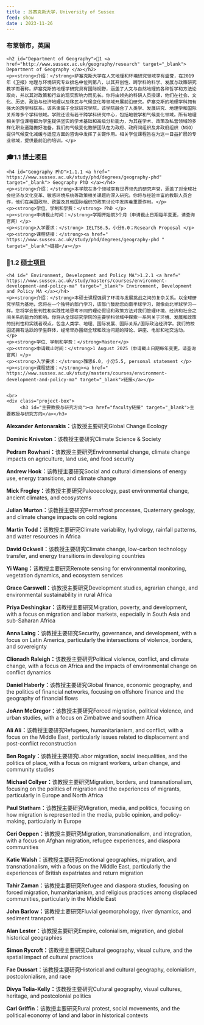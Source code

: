 ```yaml
---
title : 苏赛克斯大学，University of Sussex
feed: show
date : 2023-11-26
---
```


<html lang="zh">
<head>
    <meta charset="UTF-8">
    <title>苏赛克斯大学，University of Sussex</title>
    <link rel="stylesheet" href="/assets/css/CSS.css">
</head>
<body>
    <h3>布莱顿市，英国</h3>

    <h2 id="Department of Geography">🏫1 <a href="http://www.sussex.ac.uk/geography/research" target="_blank"> Department of Geography </a></h2>
    <p><strong>介绍：</strong>萨塞克斯大学在人文地理和环境研究领域享有盛誉，在2019年《卫报》地理与环境研究专业排名中位列第八，以其开创性、跨学科的科学、发展与政策研究教学而著称。萨塞克斯的地理学研究具有国际视野，涵盖了人文与自然地理的各种哲学和方法论取向，并以其对政策和行业的现实影响力而见长。你将由领先的科研人员授课，他们在社会、文化、历史、政治与经济地理以及移民与气候变化等领域开展前沿研究。萨塞克斯的地理学科拥有强大的跨学科联系。该系隶属于全球研究学院，该学院融合了人类学、发展研究、地理学和国际关系等多个学科领域。学院还设有若干跨学科研究中心，包括地貌学和气候变化领域。所有地理相关学位课程都为学生提供坚实的学术基础和高级分析能力，为其在学术、政策及私营领域的多样化职业道路做好准备。我们的气候变化教研团队在为政府、政府间组织及非政府组织（NGO）提供气候变化减缓与适应方面的咨询中发挥了关键作用。相关学位课程旨在为这一日益扩展的专业领域，提供最前沿的培训。</p>

<h3 id="博士项目">🎓1.1 <a href=" https://www.sussex.ac.uk/study/phd/degrees/geography-phd" target="_blank">博士项目</a></h3>

    <h4 id="Geography PhD">1.1.1 <a href=" https://www.sussex.ac.uk/study/phd/degrees/geography-phd" target="_blank"> Geography PhD </a></h4>
    <p><strong>介绍：</strong>本学院在多个领域享有世界领先的研究声誉，涵盖了对全球社会经济与文化变革、敏感环境系统等政策相关课题的深入研究。你将与经验丰富的教职人员合作，他们在英国政府、欧盟及其他国际组织的政策讨论中发挥着重要作用。</p>
    <p><strong>学位、学制和学费：</strong> PhD </p>
    <p><strong>申请截止时间：</strong>学期开始前3个月（申请截止日期每年变更，请查询官网）</p>
    <p><strong>入学要求：</strong> IELTS6.5，小分6.0；Research Proposal </p>
    <p><strong>课程链接：</strong><a href=" https://www.sussex.ac.uk/study/phd/degrees/geography-phd " target="_blank">链接</a></p>


<h3 id="硕士项目">📖1.2 <a href=" http://www.sussex.ac.uk/geography/pgstudy " target="_blank">硕士项目</a></h3>

    <h4 id=" Environment, Development and Policy MA">1.2.1 <a href=" https://www.sussex.ac.uk/study/masters/courses/environment-development-and-policy-ma" target="_blank"> Environment, Development and Policy MA </a></h4>
    <p><strong>介绍：</strong>本硕士课程强调了环境与发展挑战之间的复杂关系。以全球研究学院为基地，您将在一个独特的部门学习，该部门鼓励您向南半球学习，就像向北半球学习一样。您将学会批判性和实践性地思考不同的理论假设和政策方法对我们管理环境、经济和社会之间关系的能力的影响。你将从全球研究学院的主要学科领域中探索一系列关于环境、发展和政策的批判性和实践者观点，包含人类学、地理、国际发展、国际关系/国际政治经济学。我们的校园还拥有活跃的学生群体，经常举办围绕全球和政治问题的辩论、讲座、电影和社交活动。</p>
    <p><strong>学位、学制和学费：</strong>Master</p>
    <p><strong>申请截止时间：</strong>1 August 2025（申请截止日期每年变更，请查询官网）</p>
    <p><strong>入学要求：</strong>雅思6.0, 小分5.5, personal statement </p>
    <p><strong>课程链接：</strong><a href=" https://www.sussex.ac.uk/study/masters/courses/environment-development-and-policy-ma" target="_blank">链接</a></p>

   
    <br>
    <div class="project-box">
         <h3 id="主要教授与研究方向"><a href="faculty链接" target="_blank">主要教授与研究方向</a></h3>
<p><strong> Alexander Antonarakis：</strong>该教授主要研究Global Change Ecology </p>
        <p><strong> Dominic Kniveton：</strong>该教授主要研究Climate Science & Society </p>
        <p><strong> Pedram Rowhani：</strong>该教授主要研究Environmental change, climate change impacts on agriculture, land use, and food security </p>
        <p><strong> Andrew Hook：</strong>该教授主要研究Social and cultural dimensions of energy use, energy transitions, and climate change </p>
        <p><strong> Mick Frogley：</strong>该教授主要研究Paleoecology, past environmental change, ancient climates, and ecosystems </p>
        <p><strong> Julian Murton：</strong>该教授主要研究Permafrost processes, Quaternary geology, and climate change impacts on cold regions </p>
        <p><strong> Martin Todd：</strong>该教授主要研究Climate variability, hydrology, rainfall patterns, and water resources in Africa </p>
        <p><strong> David Ockwell：</strong>该教授主要研究Climate change, low-carbon technology transfer, and energy transitions in developing countries </p>
        <p><strong> Yi Wang：</strong>该教授主要研究Remote sensing for environmental monitoring, vegetation dynamics, and ecosystem services </p>
        <p><strong> Grace Carswell：</strong>该教授主要研究Development studies, agrarian change, and environmental sustainability in rural Africa </p>
        <p><strong> Priya Deshingkar：</strong>该教授主要研究Migration, poverty, and development, with a focus on migration and labor markets, especially in South Asia and sub-Saharan Africa </p>
        <p><strong> Anna Laing：</strong>该教授主要研究Security, governance, and development, with a focus on Latin America, particularly the intersections of violence, borders, and sovereignty </p>
        <p><strong> Clionadh Raleigh：</strong>该教授主要研究Political violence, conflict, and climate change, with a focus on Africa and the impacts of environmental change on conflict dynamics </p>
        <p><strong> Daniel Haberly：</strong>该教授主要研究Global finance, economic geography, and the politics of financial networks, focusing on offshore finance and the geography of financial flows </p>
        <p><strong> JoAnn McGregor：</strong>该教授主要研究Forced migration, political violence, and urban studies, with a focus on Zimbabwe and southern Africa </p>
        <p><strong> Ali Ali：</strong>该教授主要研究Refugees, humanitarianism, and conflict, with a focus on the Middle East, particularly issues related to displacement and post-conflict reconstruction </p>
        <p><strong> Ben Rogaly：</strong>该教授主要研究Labor migration, social inequalities, and the politics of place, with a focus on migrant workers, urban change, and community studies </p>
        <p><strong> Michael Collyer：</strong>该教授主要研究Migration, borders, and transnationalism, focusing on the politics of migration and the experiences of migrants, particularly in Europe and North Africa </p>
        <p><strong> Paul Statham：</strong>该教授主要研究Migration, media, and politics, focusing on how migration is represented in the media, public opinion, and policy-making, particularly in Europe </p>
        <p><strong> Ceri Oeppen：</strong>该教授主要研究Migration, transnationalism, and integration, with a focus on Afghan migration, refugee experiences, and diaspora communities </p>
        <p><strong> Katie Walsh：</strong>该教授主要研究Emotional geographies, migration, and transnationalism, with a focus on the Middle East, particularly the experiences of British expatriates and return migration </p>
        <p><strong> Tahir Zaman：</strong>该教授主要研究Refugee and diaspora studies, focusing on forced migration, humanitarianism, and religious practices among displaced communities, particularly in the Middle East </p>
        <p><strong> John Barlow：</strong>该教授主要研究Fluvial geomorphology, river dynamics, and sediment transport </p>
        <p><strong> Alan Lester：</strong>该教授主要研究Empire, colonialism, migration, and global historical geographies </p>
        <p><strong> Simon Rycroft：</strong>该教授主要研究Cultural geography, visual culture, and the spatial impact of cultural practices </p>
        <p><strong> Fae Dussart：</strong>该教授主要研究Historical and cultural geography, colonialism, postcolonialism, and race </p>
        <p><strong> Divya Tolia-Kelly：</strong>该教授主要研究Cultural geography, visual cultures, heritage, and postcolonial politics </p>
        <p><strong> Carl Griffin：</strong>该教授主要研究Rural protest, social movements, and the political economy of land and labor in historical contexts </p>
    </div>

</body>
</html>
